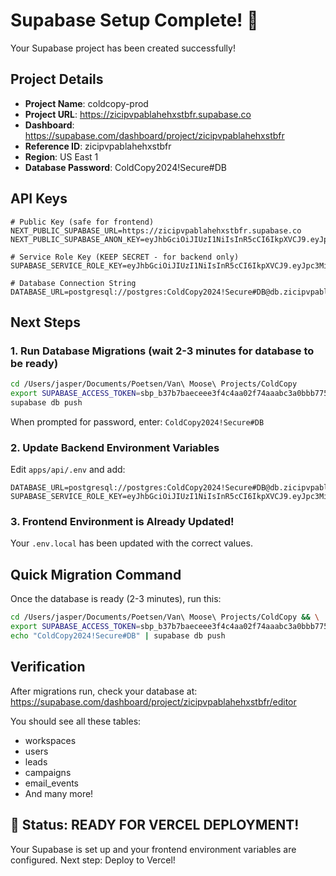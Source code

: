 # Supabase Setup Complete! 🎉

Your Supabase project has been created successfully!

## Project Details

- **Project Name**: coldcopy-prod
- **Project URL**: https://zicipvpablahehxstbfr.supabase.co
- **Dashboard**: https://supabase.com/dashboard/project/zicipvpablahehxstbfr
- **Reference ID**: zicipvpablahehxstbfr
- **Region**: US East 1
- **Database Password**: ColdCopy2024!Secure#DB

## API Keys

```env
# Public Key (safe for frontend)
NEXT_PUBLIC_SUPABASE_URL=https://zicipvpablahehxstbfr.supabase.co
NEXT_PUBLIC_SUPABASE_ANON_KEY=eyJhbGciOiJIUzI1NiIsInR5cCI6IkpXVCJ9.eyJpc3MiOiJzdXBhYmFzZSIsInJlZiI6InppY2lwdnBhYmxhaGVoeHN0YmZyIiwicm9sZSI6ImFub24iLCJpYXQiOjE3NTEwMDY3NTEsImV4cCI6MjA2NjU4Mjc1MX0.4i08GOhX0UPWjv4YdLRBXXEi2WMYiFgAica8LM9fRB8

# Service Role Key (KEEP SECRET - for backend only)
SUPABASE_SERVICE_ROLE_KEY=eyJhbGciOiJIUzI1NiIsInR5cCI6IkpXVCJ9.eyJpc3MiOiJzdXBhYmFzZSIsInJlZiI6InppY2lwdnBhYmxhaGVoeHN0YmZyIiwicm9sZSI6InNlcnZpY2Vfcm9sZSIsImlhdCI6MTc1MTAwNjc1MSwiZXhwIjoyMDY2NTgyNzUxfQ.FuHhzGlvQaA4HXPhKvR1UZIn3UPr4EgtydupNTdJjow

# Database Connection String
DATABASE_URL=postgresql://postgres:ColdCopy2024!Secure#DB@db.zicipvpablahehxstbfr.supabase.co:5432/postgres
```

## Next Steps

### 1. Run Database Migrations (wait 2-3 minutes for database to be ready)

```bash
cd /Users/jasper/Documents/Poetsen/Van\ Moose\ Projects/ColdCopy
export SUPABASE_ACCESS_TOKEN=sbp_b37b7baeceee3f4c4aa02f74aaabc3a0bbb7753f
supabase db push
```

When prompted for password, enter: `ColdCopy2024!Secure#DB`

### 2. Update Backend Environment Variables

Edit `apps/api/.env` and add:
```env
DATABASE_URL=postgresql://postgres:ColdCopy2024!Secure#DB@db.zicipvpablahehxstbfr.supabase.co:5432/postgres
SUPABASE_SERVICE_ROLE_KEY=eyJhbGciOiJIUzI1NiIsInR5cCI6IkpXVCJ9.eyJpc3MiOiJzdXBhYmFzZSIsInJlZiI6InppY2lwdnBhYmxhaGVoeHN0YmZyIiwicm9sZSI6InNlcnZpY2Vfcm9sZSIsImlhdCI6MTc1MTAwNjc1MSwiZXhwIjoyMDY2NTgyNzUxfQ.FuHhzGlvQaA4HXPhKvR1UZIn3UPr4EgtydupNTdJjow
```

### 3. Frontend Environment is Already Updated!

Your `.env.local` has been updated with the correct values.

## Quick Migration Command

Once the database is ready (2-3 minutes), run this:

```bash
cd /Users/jasper/Documents/Poetsen/Van\ Moose\ Projects/ColdCopy && \
export SUPABASE_ACCESS_TOKEN=sbp_b37b7baeceee3f4c4aa02f74aaabc3a0bbb7753f && \
echo "ColdCopy2024!Secure#DB" | supabase db push
```

## Verification

After migrations run, check your database at:
https://supabase.com/dashboard/project/zicipvpablahehxstbfr/editor

You should see all these tables:
- workspaces
- users
- leads
- campaigns
- email_events
- And many more!

## 🎉 Status: READY FOR VERCEL DEPLOYMENT!

Your Supabase is set up and your frontend environment variables are configured. 
Next step: Deploy to Vercel!
